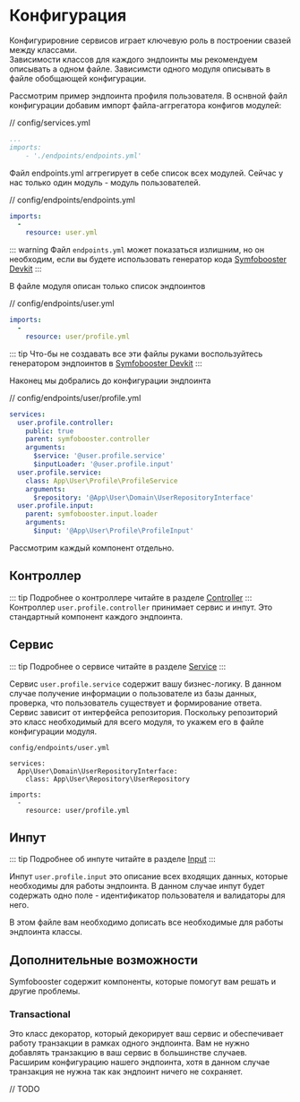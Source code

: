 # Конфигурация

Конфигурировние сервисов играет ключевую роль в построении свазей между классами.  
Зависимости классов для каждого эндпоинты мы рекомендуем описывать а одном файле. Зависимсти одного модуля описывать в
файле обобщающей конфигурации.

Рассмотрим пример эндпоинта профиля пользователя. В оснвной файл конфигурации добавим импорт файла-аггрегатора конфигов модулей:

// config/services.yml
```yaml
...
imports:
    - './endpoints/endpoints.yml'
```

Файл endpoints.yml аггрегирует в себе список всех модулей. Сейчас у нас только один модуль - модуль пользователей.

// config/endpoints/endpoints.yml
```yaml
imports:
  -
    resource: user.yml
```
::: warning
Файл `endpoints.yml` может показаться излишним, но он необходим, если вы будете использовать
генератор кода [Symfobooster Devkit](/devkit/getting-started.html)
:::


В файле модуля описан только список эндпоинтов

// config/endpoints/user.yml
```yaml
imports:
  -
    resource: user/profile.yml
```

::: tip
Что-бы не создавать все эти файлы руками воспользуйтесь генератором эндпоинтов в [Symfobooster Devkit](/devkit/getting-started.html)
:::

Наконец мы добрались до конфигурации эндпоинта

// config/endpoints/user/profile.yml
```yaml
services:
  user.profile.controller:
    public: true
    parent: symfobooster.controller
    arguments:
      $service: '@user.profile.service'
      $inputLoader: '@user.profile.input'
  user.profile.service:
    class: App\User\Profile\ProfileService
    arguments:
      $repository: '@App\User\Domain\UserRepositoryInterface'
  user.profile.input:
    parent: symfobooster.input.loader
    arguments:
      $input: '@App\User\Profile\ProfileInput'
```

Рассмотрим каждый компонент отдельно.  

## Контроллер
::: tip
Подробнее о контроллере читайте в разделе [Controller](/symfobooster/controller.html)
:::
Контроллер `user.profile.controller` принимает сервис и инпут. Это стандартный компонент каждого эндпоинта.

## Сервис
::: tip
Подробнее о сервисе читайте в разделе [Service](/symfobooster/service.html)
:::

Сервис `user.profile.service` содержит вашу бизнес-логику. В данном случае получение информации о пользователе из базы данных, проверка, 
что пользователь существует и формирование ответа. Сервис зависит от интерфейса репозитория. Поскольку репозиторий 
это класс необходимый для всего модуля, то укажем его в файле конфигурации модуля.

`config/endpoints/user.yml`
```yaml{1-3}
services:
  App\User\Domain\UserRepositoryInterface:
    class: App\User\Repository\UserRepository

imports:
  -
    resource: user/profile.yml
```


## Инпут
::: tip
Подробнее об инпуте читайте в разделе [Input](/symfobooster/input.html)
:::

Инпут `user.profile.input` это описание всех входящих данных, которые необходимы для работы эндпоинта. В данном случае 
инпут будет содержать одно поле - идентификатор пользователя и валидаторы для него.


В этом файле вам необходимо дописать все необходимые для работы эндпоинта классы.

## Дополнительные возможности

Symfobooster содержит компоненты, которые помогут вам решать и другие проблемы.

### Transactional

Это класс декоратор, который декорирует ваш сервис и обеспечивает работу транзакции в рамках одного эндпоинта. Вам не 
нужно добавлять транзакцию в ваш сервис в большинстве случаев.  
Расширим конфигурацию нашего эндпоинта, хотя в данном случае транзакция не нужна так как эндпоинт ничего не сохраняет.

// TODO